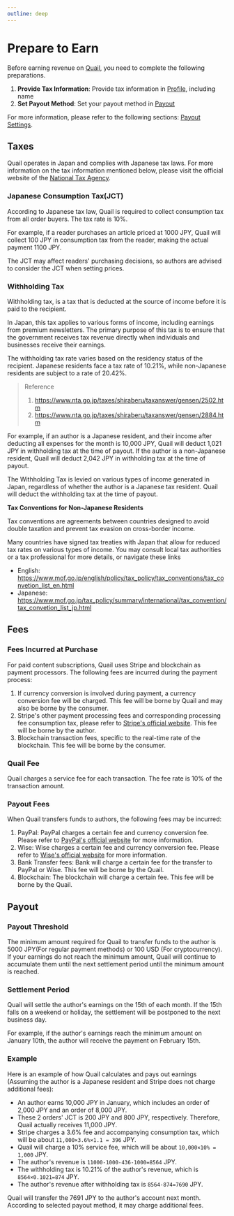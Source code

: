 ```yaml
---
outline: deep
---
```


# Prepare to Earn


Before earning revenue on [Quail](https://quail.ink), you need to complete the following preparations.

1. **Provide Tax Information**: Provide tax information in [Profile](https://quail.ink/dashboard/profile/payout), including name
2. **Set Payout Method**: Set your payout method in [Payout](https://quail.ink/dashboard/profile/payout)

For more information, please refer to the following sections: [Payout Settings](./payout-settings).

## Taxes

Quail operates in Japan and complies with Japanese tax laws. For more information on the tax information mentioned below, please visit the official website of the [National Tax Agency](https://www.nta.go.jp).

### Japanese Consumption Tax(JCT)

According to Japanese tax law, Quail is required to collect consumption tax from all order buyers. The tax rate is 10%.

For example, if a reader purchases an article priced at 1000 JPY, Quail will collect 100 JPY in consumption tax from the reader, making the actual payment 1100 JPY.

The JCT may affect readers' purchasing decisions, so authors are advised to consider the JCT when setting prices.

### Withholding Tax

Withholding tax, is a tax that is deducted at the source of income before it is paid to the recipient.

In Japan, this tax applies to various forms of income, including earnings from premium newsletters. The primary purpose of this tax is to ensure that the government receives tax revenue directly when individuals and businesses receive their earnings.

The withholding tax rate varies based on the residency status of the recipient. Japanese residents face a tax rate of 10.21%, while non-Japanese residents are subject to a rate of 20.42%.

> Reference
> 1. https://www.nta.go.jp/taxes/shiraberu/taxanswer/gensen/2502.htm
> 2. https://www.nta.go.jp/taxes/shiraberu/taxanswer/gensen/2884.htm

For example, if an author is a Japanese resident, and their income after deducting all expenses for the month is 10,000 JPY, Quail will deduct 1,021 JPY in withholding tax at the time of payout. If the author is a non-Japanese resident, Quail will deduct 2,042 JPY in withholding tax at the time of payout.

The Withholding Tax is levied on various types of income generated in Japan, regardless of whether the author is a Japanese tax resident. Quail will deduct the withholding tax at the time of payout.

**Tax Conventions for Non-Japanese Residents**

Tax conventions are agreements between countries designed to avoid double taxation and prevent tax evasion on cross-border income.

Many countries have signed tax treaties with Japan that allow for reduced tax rates on various types of income. You may consult local tax authorities or a tax professional for more details, or navigate these links

- English: https://www.mof.go.jp/english/policy/tax_policy/tax_conventions/tax_convetion_list_en.html
- Japanese: https://www.mof.go.jp/tax_policy/summary/international/tax_convention/tax_convetion_list_jp.html

## Fees

### Fees Incurred at Purchase

For paid content subscriptions, Quail uses Stripe and blockchain as payment processors. The following fees are incurred during the payment process:

1. If currency conversion is involved during payment, a currency conversion fee will be charged. This fee will be borne by Quail and may also be borne by the consumer.
2. Stripe's other payment processing fees and corresponding processing fee consumption tax, please refer to [Stripe's official website](https://stripe.com/en-jp/pricing). This fee will be borne by the author.
3. Blockchain transaction fees, specific to the real-time rate of the blockchain. This fee will be borne by the consumer.

### Quail Fee

Quail charges a service fee for each transaction. The fee rate is 10% of the transaction amount. 

### Payout Fees

When Quail transfers funds to authors, the following fees may be incurred:

1. PayPal: PayPal charges a certain fee and currency conversion fee. Please refer to [PayPal's official website](https://www.paypal.com/us/webapps/mpp/paypal-fees) for more information.
2. Wise: Wise charges a certain fee and currency conversion fee. Please refer to [Wise's official website](https://wise.com/jp/pricing/) for more information.
3. Bank Transfer fees: Bank will charge a certain fee for the transfer to PayPal or Wise. This fee will be borne by the Quail.
4. Blockchain: The blockchain will charge a certain fee. This fee will be borne by the Quail.

## Payout

### Payout Threshold

The minimum amount required for Quail to transfer funds to the author is 5000 JPY(For regular payment methods) or 100 USD (For cryptocurrency). If your earnings do not reach the minimum amount, Quail will continue to accumulate them until the next settlement period until the minimum amount is reached.


### Settlement Period

Quail will settle the author's earnings on the 15th of each month. If the 15th falls on a weekend or holiday, the settlement will be postponed to the next business day.

For example, if the author's earnings reach the minimum amount on January 10th, the author will receive the payment on February 15th.

### Example

Here is an example of how Quail calculates and pays out earnings (Assuming the author is a Japanese resident and Stripe does not charge additional fees):

- An author earns 10,000 JPY in January, which includes an order of 2,000 JPY  and an order of 8,000 JPY.
- These 2 orders' JCT is 200 JPY and 800 JPY, respectively. Therefore, Quail actually receives 11,000 JPY.
- Stripe charges a 3.6% fee and accompanying consumption tax, which will be about `11,000×3.6%×1.1 = 396` JPY. 
- Quail will charge a 10% service fee, which will be about `10,000×10% = 1,000` JPY.
- The author's revenue is `11000-1000-436-1000=8564` JPY.
- The withholding tax is 10.21% of the author's revenue, which is `8564×0.1021=874` JPY.
- The author's revenue after withholding tax is `8564-874=7690` JPY.

Quail will transfer the 7691 JPY to the author's account next month. According to selected payout method, it may charge additional fees.